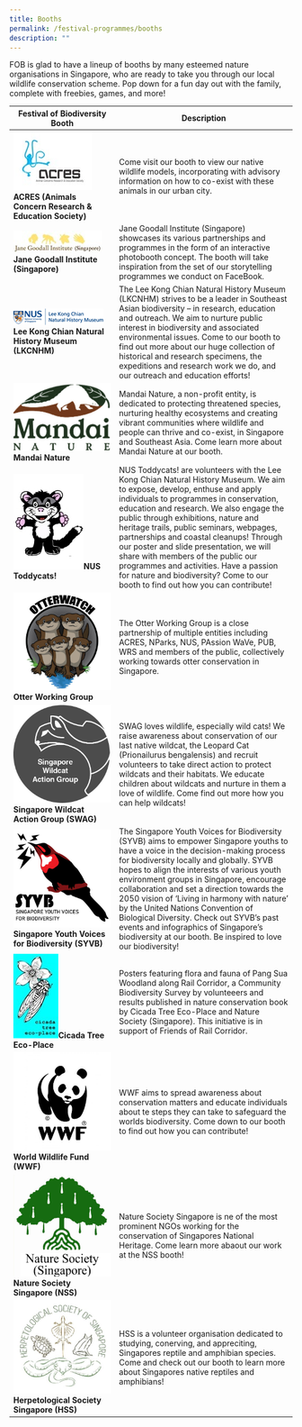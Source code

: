 ```yaml
---
title: Booths
permalink: /festival-programmes/booths
description: ""
---
```

FOB is glad to have a lineup of booths by many esteemed nature organisations in Singapore, who are ready to take you through our local wildlife conservation scheme. Pop down for a fun day out with the family, complete with freebies, games, and more!


| Festival of Biodiversity Booth| Description | 
| -------- | -------- | 
| ![](/images/Logos/ACRES%20image.jpg)**ACRES (Animals Concern Research & Education Society)** |  Come visit our booth to view our native wildlife models, incorporating with advisory information on how to co-exist with these animals in our urban city.  
|![](/images/Logos/janegoodall.jpg)**Jane Goodall Institute (Singapore)** | Jane Goodall Institute (Singapore) showcases its various partnerships and programmes in the form of an interactive photobooth concept. The booth will take inspiration from the set of our storytelling programmes we conduct on FaceBook.|
|![](/images/Logos/LeeKongChianMuseum.png)**Lee Kong Chian Natural History Museum (LKCNHM)**|The Lee Kong Chian Natural History Museum (LKCNHM) strives to be a leader in Southeast Asian biodiversity – in research, education and outreach. We aim to nurture public interest in biodiversity and associated environmental issues. Come to our booth to find out more about our huge collection of historical and research specimens, the expeditions and research work we do, and our outreach and education efforts!
|![](/images/Logos/mandai-nature.jpg)**Mandai Nature**|Mandai Nature, a non-profit entity, is dedicated to protecting threatened species, nurturing healthy ecosystems and creating vibrant communities where wildlife and people can thrive and co-exist, in Singapore and Southeast Asia. Come learn more about Mandai Nature at our booth.
|![](/images/Logos/toddycat.jpg)**NUS Toddycats!**|NUS Toddycats! are volunteers with the Lee Kong Chian Natural History Museum. We aim to expose, develop, enthuse and apply individuals to programmes in conservation, education and research. We also engage the public through exhibitions, nature and heritage trails, public seminars, webpages, partnerships and coastal cleanups! Through our poster and slide presentation, we will share with members of the public our programmes and activities. Have a passion for nature and biodiversity? Come to our booth to find out how you can contribute!
|![](/images/Logos/otterwatch.jpg)**Otter Working Group**|The Otter Working Group is a close partnership of multiple entities including ACRES, NParks, NUS, PAssion WaVe, PUB, WRS and members of the public, collectively working towards otter conservation in Singapore.
|![](/images/Logos/swag.png)**Singapore Wildcat Action Group (SWAG)**|SWAG loves wildlife, especially wild cats! We raise awareness about conservation of our last native wildcat, the Leopard Cat (Prionailurus bengalensis) and recruit volunteers to take direct action to protect wildcats and their habitats. We educate children about wildcats and nurture in them a love of wildlife. Come find out more how you can help wildcats!
|![](/images/Logos/syvb-logo.png)**Singapore Youth Voices for Biodiversity (SYVB)**|The Singapore Youth Voices for Biodiversity (SYVB) aims to empower Singapore youths to have a voice in the decision-making process for biodiversity locally and globally. SYVB hopes to align the interests of various youth environment groups in Singapore, encourage collaboration and set a direction towards the 2050 vision of ‘Living in harmony with nature’ by the United Nations Convention of Biological Diversity. Check out SYVB’s past events and infographics of Singapore’s biodiversity at our booth. Be inspired to love our biodiversity!
|![](/images/Logos/cicada.jpg)**Cicada Tree Eco-Place**|Posters featuring flora and fauna of Pang Sua Woodland along Rail Corridor, a Community Biodiversity Survey by volunteeers and results published in nature conservation book by Cicada Tree Eco-Place and Nature Society (Singapore). This initiative is in support of Friends of Rail Corridor.|
|![](/images/Logos/wwfsg.jpg)**World Wildlife Fund (WWF)**|WWF aims to spread awareness about conservation matters and educate individuals about te steps they can take to safeguard the worlds biodiversity. Come down to our booth to find out how you can contribute!|
|![](/images/Logos/nsslogo.jpg)**Nature Society Singapore (NSS)**| Nature Society Singapore is ne of the most prominent NGOs working for the conservation of Singapores National Heritage. Come learn more abaout our work at the NSS booth!|
|![](/images/Logos/hsslogo.jpg)**Herpetological Society Singapore (HSS)** | HSS is a volunteer organisation dedicated to studying, conerving, and appreciting, Singapores reptile and amphibian species. Come and check out our booth to learn more about Singapores native reptiles and amphibians!|